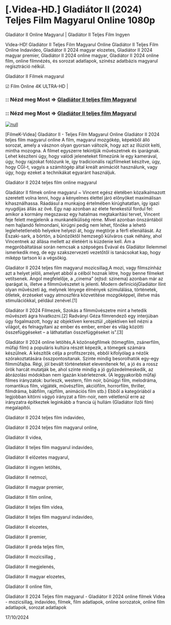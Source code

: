 # [.Videa-HD.] Gladiátor II (2024) Teljes Film Magyarul Online 1080p

Gladiátor II Online Magyarul | Gladiátor II Teljes Film Ingyen

Videa-HD! Gladiátor II Teljes Film Magyarul Online Gladiátor II Teljes Film Online Indavideo, Gladiátor II 2024 magyar elozetes, Gladiátor II 2024 magyar premier, Gladiátor II 2024 online magyar, Gladiátor II 2024 online film, online filmnézés, és sorozat adatlapok, színész adatbázis magyarul regisztráció nélkül.

Gladiátor II Filmek magyarul

☑ Film Online 4K ULTRA-HD |

### :: Nézd meg Most => [Gladiátor II teljes film Magyarul](https://t.co/ifKrm574xN)

### :: Nézd meg Most => [Gladiátor II teljes film Magyarul](https://t.co/ifKrm574xN)

[![null](https://static.wixstatic.com/media/855a25_043b5abeb4ae4d35ac003198e7fe56ed~mv2.gif)](https://t.co/ifKrm574xN)

[FilmeK-Videa] Gladiátor II - Teljes Film Magyarul Online Gladiátor II 2024 teljes film magyarul online A film, magyarul mozgókép, képekből álló sorozat, amely a vásznon olyan gyorsan változik, hogy azt az illúziót kelti, mintha mozogna. A filmet egyszerre tekintjük művészetnek és iparágnak. Lehet készíteni úgy, hogy valódi jeleneteket filmezünk le egy kamerával, úgy, hogy rajzokat fotózunk le, így tradicionális rajzfilmeket készítve, úgy, hogy CGI-t, vagyis a számítógép által kreált animációt használunk, vagy úgy, hogy ezeket a technikákat egyaránt használjuk.

Gladiátor II 2024 teljes film online magyarul

Gladiátor II filmek online magyarul ~ Vincent egész életében közalkalmazott szeretett volna lenni, hogy a kényelmes élettel járó előnyöket maximálisan kihasználhassa. Ráadásul a munkajog értelmében kirúghatatlan, így igazi nyugdíjas állás az övé. Egy nap azonban az élete fenekestül fordul fel: amikor a kormány megszavaz egy hatalmas megtakarítási tervet, Vincent feje felett megjelenik a munkanélküliség réme. Mivel azonban önszántából nem hajlandó felmondani, kirúgni pedig nem lehet, főnöke a lehető leglehetetlenebb helyekre helyezi át, hogy megtörje a férfi ellenállását. Az Északi-sark, a börtön, a bűnözőktől hemzsegő külváros csak néhány, ahol Vincentnek az állása mellett az életéért is küzdenie kell. Ám a megpróbáltatásai során nemcsak a szépséges Evával és Gladiátor IIelemmel ismerkedik meg, de egy szakszervezeti vezetőtől is tanácsokat kap, hogy miképp tartson ki a végsőkig.

Gladiátor II 2024 teljes film magyarul mozicsillag,A mozi, vagy filmszínház azt a helyet jelöli, amelyet abból a célból hoznak létre, hogy benne filmeket vetítsenek. Angol megfelelője, a „cinema” (ejtsd: szinema) azonban már az iparágat is, illetve a filmművészetet is jelenti. Modern definíciójGladiátor IIint olyan művészeti ág, melynek lényege élmények szimulálása, történetek, ötletek, érzéseket vagy atmoszféra közvetítése mozgóképpel, illetve más stimulációkkal, például zenével.[1]

Gladiátor II 2024 Filmezek, Szokás a filmművészetre mint a hetedik művészeti ágra hivatkozni.[2] Radványi Géza filmrendező egy interjúban úgy fogalmazott, hogy az objektíven keresztül „objektíven kell nézni a világot, és felnagyítani az ember és ember, ember és világ közötti összefüggéseket – a láthatatlan összefüggéseket is”.[3]

Gladiátor II 2024 online letöltés,A közönségfilmek (tömegfilm, zsánerfilm, műfaji film) a populáris kultúra részét képezik, a tömegek számára készülnek. A készítők célja a profitszerzés, ebből kifolyólag a nézők szórakoztatására összpontosítanak. Szinte mindig besorolhatók egy-egy filmműfajba. Régi, jól bevált történeteket elevenítenek fel, a jó és a rossz örök harcát mutatják be, ahol szinte mindig a jó győzedelmeskedik, az ábrázolási módokban nem igazán kísérleteznek. (A leggyakoribb műfaji filmes irányzatok: burleszk, western, film noir, bűnügyi film, melodráma, romantikus film, vígjáték, művészfilm, akciófilm, horrorfilm, thriller, filmdráma, bábfilm, rajzfilm, animációs film stb.) Ebből a kategóriából a legjobban kitörni vágyó irányzat a film-noir, nem véletlenül erre az irányzatra építkeztek leginkább a francia új hullám (Gladiátor IIzői film) megalapítói.

Gladiátor II 2024 teljes film indavideo,

Gladiátor II 2024 teljes film magyarul online,

Gladiátor II videa,

Gladiátor II teljes film magyarul indavideo,

Gladiátor II előzetes magyarul,

Gladiátor II ingyen letöltés,

Gladiátor II netmozi,

Gladiátor II magyar premier,

Gladiátor II film online,

Gladiátor II teljes film videa,

Gladiátor II teljes film magyarul indavideo,

Gladiátor II elozetes,

Gladiátor II premier,

Gladiátor II préda teljes film,

Gladiátor II mozicsillag ,

Gladiátor II megjelenés,

Gladiátor II magyar elozetes,

Gladiátor II online film,

Gladiátor II 2024 Teljes film magyarul - Gladiátor II 2024 online filmek Videa - mozicsillag, indavideo, filmek, film adatlapok, online sorozatok, online film adatlapok, sorozat adatlapok

17/10/2024
